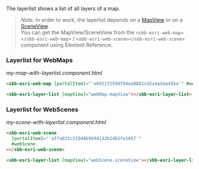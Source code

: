 The layerlist shows a list of all layers of a map.

> _Note:_ In order to work, the layerlist depends on a [MapView](https://developers.arcgis.com/javascript/latest/api-reference/esri-views-MapView.html) or on a [SceneView](https://developers.arcgis.com/javascript/latest/api-reference/esri-views-SceneView.html).  
> You can get the MapView/SceneView from the `<sbb-esri-web-map></sbb-esri-web-map>` / `<sbb-esri-web-scene></sbb-esri-web-scene>` component using Element Reference.

### Layerlist for WebMaps

_my-map-with-layerlist.component.html_

```html
<sbb-esri-web-map [portalItem]="'e691172598f04ea8881cd2a4adaa45ba'" #webMap></sbb-esri-web-map>

<sbb-esri-layer-list [mapView]="webMap.mapView"></sbb-esri-layer-list>
```

### Layerlist for WebScenes

_my-scene-with-layerlist.component.html_

```html
<sbb-esri-web-scene
  [portalItem]="'affa021c51944b5694132b2d61fe1057'"
  #webScene
></sbb-esri-web-scene>

<sbb-esri-layer-list [mapView]="webScene.sceneView"></sbb-esri-layer-list>
```
